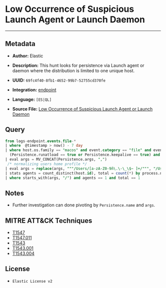 # Low Occurrence of Suspicious Launch Agent or Launch Daemon

---

## Metadata

- **Author:** Elastic
- **Description:** This hunt looks for persistence via Launch agent or daemon where the distribution is limited to one unique host.

- **UUID:** `69fc4f40-8fb1-4652-99b7-52755cd370fe`
- **Integration:** [endpoint](https://docs.elastic.co/integrations/endpoint)
- **Language:** `[ES|QL]`
- **Source File:** [Low Occurrence of Suspicious Launch Agent or Launch Daemon](../queries/persistence_via_suspicious_launch_agent_or_launch_daemon_with_low_occurrence.toml)
## Query

```sql
from logs-endpoint.events.file-*
| where  @timestamp > now() - 7 day
| where host.os.family == "macos" and event.category == "file" and event.action == "launch_daemon" and
  (Persistence.runatload == true or Persistence.keepalive == true) and process.executable is not null
| eval args = MV_CONCAT(Persistence.args, ",")
 /* normalizing users home profile */
| eval args = replace(args, """/Users/[a-zA-Z0-9ñ\.\-\_\$~ ]+/""", "/Users/user/")
| stats agents = count_distinct(host.id), total = count(*) by process.name, Persistence.name, args
| where starts_with(args, "/") and agents == 1 and total == 1
```

## Notes

- Further investigation can done pivoting by `Persistence.name` and `args`.

## MITRE ATT&CK Techniques

- [T1547](https://attack.mitre.org/techniques/T1547)
- [T1547.011](https://attack.mitre.org/techniques/T1547/011)
- [T1543](https://attack.mitre.org/techniques/T1543)
- [T1543.001](https://attack.mitre.org/techniques/T1543/001)
- [T1543.004](https://attack.mitre.org/techniques/T1543/004)

## License

- `Elastic License v2`

